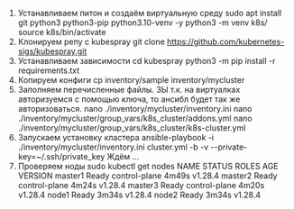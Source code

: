 1. Устанавливаем питон и создаём виртуальную среду
    sudo apt install git python3 python3-pip python3.10-venv -y
    python3 -m venv k8s/
    source k8s/bin/activate 
2. Клонируем репу с kubespray
   git clone https://github.com/kubernetes-sigs/kubespray.git
3. Устанавливаем зависимости
   cd kubespray
   python3 -m pip install -r requirements.txt
4. Копируем конфиги
   cp inventory/sample inventory/mycluster
5. Заполняем перечисленные файлы. ЗЫ т.к. на виртуалках авторизуемся с помощью ключа, то ансибл будет так же авторизоваться. 
   nano ./inventory/mycluster/inventory.ini
   nano ./inventory/mycluster/group_vars/k8s_cluster/addons.yml
   nano ./inventory/mycluster/group_vars/k8s_cluster/k8s-cluster.yml
6. Запускаем установку кластера 
   ansible-playbook -i ./inventory/mycluster/inventory.ini cluster.yml -b -v --private-key=~/.ssh/private_key
   Ждём ...
7. Проверяем ноды
   sudo kubectl get nodes
   NAME      STATUS   ROLES           AGE     VERSION
master1   Ready    control-plane   4m49s   v1.28.4
master2   Ready    control-plane   4m24s   v1.28.4
master3   Ready    control-plane   4m20s   v1.28.4
node1     Ready    <none>          3m34s   v1.28.4
node2     Ready    <none>          3m34s   v1.28.4
